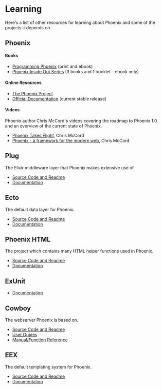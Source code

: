 # Learning

Here's a list of other resources for learning about Phoenix and some of the projects it depends on.

## Phoenix

#### Books
- [Programming Phoenix](https://pragprog.com/book/phoenix/programming-phoenix) (print and ebook)
- [Phoenix Inside Out Series](https://shankardevy.com/phoenix-book) (3 books and 1 booklet - ebook only)

#### Online Resources
- [The Phoenix Project](https://github.com/phoenixframework/phoenix)
- [Official Documentation](http://hexdocs.pm/phoenix/) (current stable release)

#### Videos
Phoenix author Chris McCord's videos covering the roadmap to Phoenix 1.0 and an overview of the current state of Phoenix.
- [Phoenix Takes Flight](http://www.chrismccord.com/blog/2015/05/09/elixirconfeu-keynote-phoenix-takes-flight/), Chris McCord
- [Phoenix - a framework for the modern web](https://vimeo.com/131633172), Chris McCord

## Plug
The Elixir middleware layer that Phoenix makes extensive use of.
- [Source Code and Readme](https://github.com/elixir-lang/plug)
- [Documentation](http://hexdocs.pm/plug)

## Ecto
The default data layer for Phoenix.
- [Source Code and Readme](https://github.com/elixir-lang/ecto)
- [Documentation](http://hexdocs.pm/ecto/)

## Phoenix HTML
The project which contains many HTML helper functions used in Phoenix.
- [Source Code and Readme](https://github.com/phoenixframework/phoenix_html)
- [Documentation](https://hexdocs.pm/phoenix_html/)

## ExUnit
- [Documentation](http://elixir-lang.org/docs/stable/ex_unit/)

## Cowboy
The webserver Phoenix is based on.
- [Source Code and Readme](https://github.com/ninenines/cowboy)
- [User Guides](http://ninenines.eu/docs/en/cowboy/1.0/guide/)
- [Manual/Function Reference](http://ninenines.eu/docs/en/cowboy/1.0/manual/)

## EEX
The default templating system for Phoenix.
- [Source Code and Readme](https://github.com/elixir-lang/elixir)
- [Documentation](http://elixir-lang.org/docs/stable/eex)
